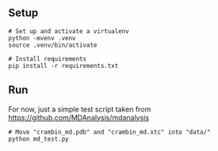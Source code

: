 ## Setup

```.sh-session
# Set up and activate a virtualenv
python -mvenv .venv
source .venv/bin/activate

# Install requirements
pip install -r requirements.txt
```

## Run

For now, just a simple test script taken from <https://github.com/MDAnalysis/mdanalysis>

```.sh-session
# Move "crambin_md.pdb" and "crambin_md.xtc" into "data/"
python md_test.py
```
